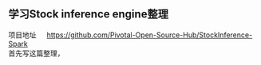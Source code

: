 ## 学习Stock inference engine整理
项目地址&emsp;&ensp;https://github.com/Pivotal-Open-Source-Hub/StockInference-Spark   
首先写这篇整理，